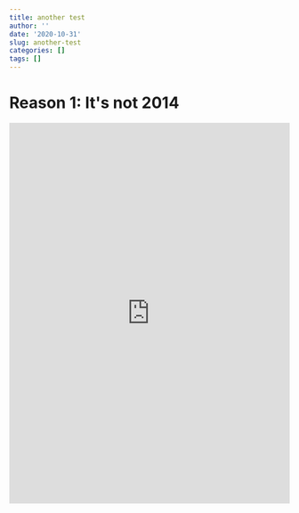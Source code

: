 ```yaml
---
title: another test
author: ''
date: '2020-10-31'
slug: another-test
categories: []
tags: []
---
```


# Reason 1: It's not 2014

<iframe width="100%" height="684" frameborder="0"
  src="https://observablehq.com/embed/@hockeyfan22/multi-line-chart?cell=chart"></iframe>